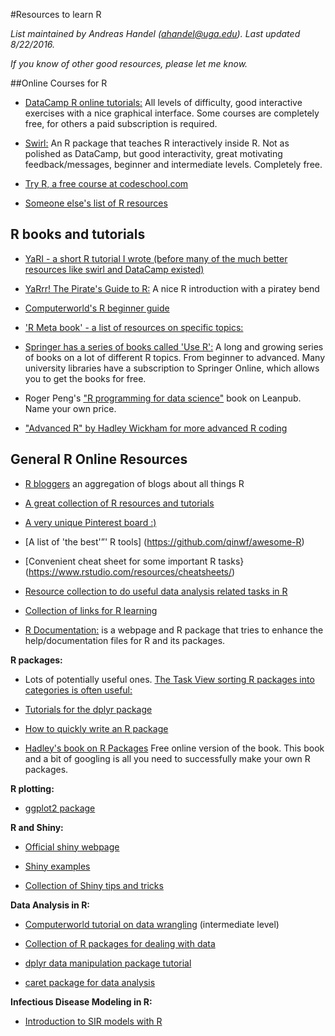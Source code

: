 #Resources to learn R

*List maintained by Andreas Handel (ahandel@uga.edu). Last updated 8/22/2016.*

*If you know of other good resources, please let me know.*

##Online Courses for R

*  [DataCamp R online tutorials:](https://www.datacamp.com/) All levels of difficulty, good interactive exercises with a nice graphical interface. Some courses are completely free, for others a paid subscription is required. 

* [Swirl:](http://swirlstats.com/) An R package that teaches R interactively inside R. Not as polished as DataCamp, but good interactivity, great motivating feedback/messages, beginner and intermediate levels. Completely free.

* [Try R, a free course at codeschool.com](https://www.codeschool.com/courses/try-r)

* [Someone else's list of R resources](http://www.r-bloggers.com/moocs-and-courses-to-learn-r/)
 

## R books and tutorials

* [YaRI - a short R tutorial I wrote (before many of the much better resources like swirl and DataCamp existed)](http://handelgroup.uga.edu/resources_teaching/)

* [YaRrr! The Pirate's Guide to R:](http://nathanieldphillips.com/thepiratesguidetor/) A nice R introduction with a piratey bend

* [Computerworld's R beginner guide](http://www.computerworld.com/s/article/9239625/Beginner\_s\_guide\_to\_R\_Introduction) 

* ['R Meta book' - a list of resources on specific topics:](http://www.r-bloggers.com/an-r-meta-book/)

* [Springer has a series of books called 'Use R':](http://www.springer.com/series/6991) A long and growing series of books on a lot of different R topics. From beginner to advanced. Many university libraries have a subscription to Springer Online, which allows you to get the books for free.

* Roger Peng's ["R programming for data science"](https://leanpub.com/rprogramming) book on Leanpub. Name your own price.	
	
* ["Advanced R" by Hadley Wickham for more advanced R coding](http://adv-r.had.co.nz/)


## General R Online Resources

-   [R bloggers](r-bloggers.com) an aggregation of blogs about all things R

-   [A great collection of R resources and tutorials](http://www.ats.ucla.edu/stat/r/)

-   [A very unique Pinterest board :) ](http://www.pinterest.com/zellner/fun-projects-for-r/)

-   [A list of 'the best'”' R tools] (https://github.com/qinwf/awesome-R)

-   [Convenient cheat sheet for some important R tasks}(https://www.rstudio.com/resources/cheatsheets/)

-   [Resource collection to do useful data analysis related tasks in R](http://rddj.info/)

-   [Collection of links for R learning](http://blog.revolutionanalytics.com/2015/10/learning-r-oct-2015.html)

- [R Documentation:](https://www.rdocumentation.org/) is a webpage and R package that tries to enhance the help/documentation files for R and its packages.

**R packages:**

* Lots of potentially useful ones. [The Task View sorting R packages into categories is often useful:](http://cran.r-project.org/web/views/)

-   [Tutorials for the dplyr package](http://rpubs.com/justmarkham/)

-   [How to quickly write an R package](http://hilaryparker.com/2014/04/29/writing-an-r-package-from-scratch/)

-   [Hadley's book on R Packages](http://r-pkgs.had.co.nz/)
	Free online version of the book. This book and a bit of googling is all you need to successfully make your own R packages. 

	
**R plotting:**

-   [ggplot2 package](http://ggplot2.org/)


**R and Shiny:**

-   [Official shiny webpage](http://shiny.rstudio.com/)

-   [Shiny examples](http://www.showmeshiny.com/)

-   [Collection of Shiny tips and tricks](https://github.com/daattali/advanced-shiny)


**Data Analysis in R:**

-   [Computerworld tutorial on data wrangling](http://www.computerworld.com/s/article/9243391/4\_data\_wrangling\_tasks\_in\_R\_for\_advanced\_beginners)
    (intermediate level)

-   [Collection of R packages for dealing with data](http://www.computerworld.com/article/2921176/business-intelligence/great-r-packages-for-data-import-wrangling-visualization.html)

	
-   [dplyr data manipulation package tutorial](http://www.r-bloggers.com/hands-on-dplyr-tutorial-for-faster-data-manipulation-in-r/)

-   [caret package for data analysis](http://topepo.github.io/caret/index.html)


**Infectious Disease Modeling in R:**

-   [Introduction to SIR models with R](http://sherrytowers.com/2012/12/11/simple-epidemic-modelling-with-an-sir-model/)
